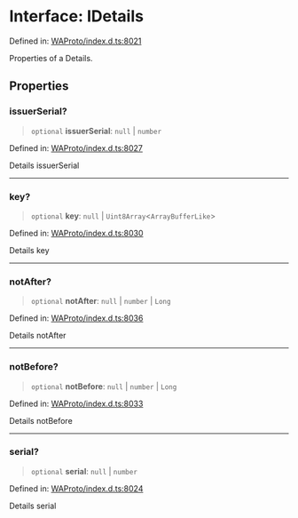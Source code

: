 # Interface: IDetails

Defined in: [WAProto/index.d.ts:8021](https://github.com/Fokusdotid/bail/blob/cf6cc85134e12081bc635cea02cc0eee74033a81/WAProto/index.d.ts#L8021)

Properties of a Details.

## Properties

### issuerSerial?

> `optional` **issuerSerial**: `null` \| `number`

Defined in: [WAProto/index.d.ts:8027](https://github.com/Fokusdotid/bail/blob/cf6cc85134e12081bc635cea02cc0eee74033a81/WAProto/index.d.ts#L8027)

Details issuerSerial

***

### key?

> `optional` **key**: `null` \| `Uint8Array`\<`ArrayBufferLike`\>

Defined in: [WAProto/index.d.ts:8030](https://github.com/Fokusdotid/bail/blob/cf6cc85134e12081bc635cea02cc0eee74033a81/WAProto/index.d.ts#L8030)

Details key

***

### notAfter?

> `optional` **notAfter**: `null` \| `number` \| `Long`

Defined in: [WAProto/index.d.ts:8036](https://github.com/Fokusdotid/bail/blob/cf6cc85134e12081bc635cea02cc0eee74033a81/WAProto/index.d.ts#L8036)

Details notAfter

***

### notBefore?

> `optional` **notBefore**: `null` \| `number` \| `Long`

Defined in: [WAProto/index.d.ts:8033](https://github.com/Fokusdotid/bail/blob/cf6cc85134e12081bc635cea02cc0eee74033a81/WAProto/index.d.ts#L8033)

Details notBefore

***

### serial?

> `optional` **serial**: `null` \| `number`

Defined in: [WAProto/index.d.ts:8024](https://github.com/Fokusdotid/bail/blob/cf6cc85134e12081bc635cea02cc0eee74033a81/WAProto/index.d.ts#L8024)

Details serial

